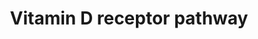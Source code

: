---
annotations:
- id: PW:0001013
  parent: signaling pathway
  type: Pathway Ontology
  value: vitamin D signaling pathway
authors:
- Riannefijten
- MaintBot
- Khanspers
- Fehrhart
- Egonw
- Kim de Nooijer
- Mkutmon
- AlexanderPico
- Eweitz
- Alvin kho
citedin:
- link: PMC8303292
- link: PMC7929374
- link: PMC7329820
description: The vitamin D receptor (VDR, a.k.a. NR1I1) is a nuclear receptor that
  responds to binding of vitamin D and subsequently forms a dimer with RXR to induce
  transcription of its target genes. It mainly regulates genes cytochrome P450 genes
  involved in xenobiotic biotransformation.  Proteins on this pathway have targeted
  assays available via the [https://assays.cancer.gov/available_assays?wp_id=WP2877
  CPTAC Assay Portal].
last-edited: 2021-09-13
ndex: 3b19e5e1-8b66-11eb-9e72-0ac135e8bacf
organisms:
- Homo sapiens
redirect_from:
- /index.php/Pathway:WP2877
- /instance/WP2877
revision: null
schema-jsonld:
- '@context': https://schema.org/
  '@id': https://wikipathways.github.io/pathways/WP2877.html
  '@type': Dataset
  creator:
    '@type': Organization
    name: WikiPathways
  description: The vitamin D receptor (VDR, a.k.a. NR1I1) is a nuclear receptor that
    responds to binding of vitamin D and subsequently forms a dimer with RXR to induce
    transcription of its target genes. It mainly regulates genes cytochrome P450 genes
    involved in xenobiotic biotransformation.  Proteins on this pathway have targeted
    assays available via the [https://assays.cancer.gov/available_assays?wp_id=WP2877
    CPTAC Assay Portal].
  keywords:
  - ABC B1
  - ABCA11
  - ABCD1
  - ADAMTS5
  - ADGRE5
  - ADRA1B
  - ADRB2
  - ALOX5
  - ALPG
  - ALPI
  - ASAP2
  - ATP2B1
  - ATP2C2
  - BCL6
  - BDKRB1
  - BGLAP
  - BMP6
  - BTLA
  - CA9
  - CALB1
  - CAMP
  - CASP14
  - CASP5
  - CBS
  - CCNC
  - CCND1
  - CCNE1
  - CD14
  - CD200
  - CD40
  - CD9
  - CDC34
  - CDK2
  - CDKAL1
  - CDKN1A
  - CDKN1B
  - CDKN2A
  - CDKN2B
  - CDKN2C
  - CDKN2D
  - CDX2
  - CEACAM1
  - CEBPA
  - CLDN2
  - CLEC16A
  - CLMN
  - CLPTM1L
  - COLEC11
  - CRACR2A
  - CRACR2B
  - CREG2
  - CST1
  - CST6
  - CTLA4
  - CYP1A1
  - CYP24A1
  - CYP27B1
  - CYP2B6
  - CYP2C9
  - CYP2D6
  - CYP2S1
  - CYP3A4
  - CYP3A5
  - CYP7A1
  - Col13A1
  - DACT2
  - DEFB109C
  - DEFB132
  - DEFB4A
  - DND1
  - DNER
  - DUSP10
  - EFNA5
  - EPHB4
  - FGF23
  - FOXO1
  - G0S2
  - G6PD
  - GADD45A
  - GXYLT2
  - HIF1A
  - HILPDA
  - HLA-DQA1
  - HLA-DRB1
  - HNF1A
  - HSD17B2
  - ID1
  - ID4
  - IGFBP1
  - IGFBP3
  - IGFBP5
  - IGSF9B
  - IL12A
  - IL1RL1
  - IL25
  - IRF4
  - IRF5
  - IRF8
  - ITGAM
  - JUNB
  - KL
  - KLF4
  - KLK6
  - KNG1
  - KRT13
  - KRT16
  - KRT34
  - KRT38
  - KRT71
  - KRTAP10-2
  - KRTAP10-4
  - KRTAP10-7
  - KRTAP10-9
  - KRTAP12-2
  - KRTAP4-1
  - KRTAP5-1
  - KRTAP5-4
  - KRTAP8-1
  - LCE1D
  - LCE1F
  - LCE2B
  - LGALS9
  - LPGAT1
  - LRP5
  - LRRC25
  - LRRC8A
  - Ligand
  - MED9
  - MEG8
  - MX2
  - MXD1
  - MYC
  - MYO9B
  - NFATC2
  - NINJ1
  - NOX1
  - NRIP1
  - ORM1
  - ORM2
  - PNOC
  - PPARD
  - PRDM1
  - PRKCQ
  - PTGER4
  - PTH
  - PTHLH
  - RASGRP1
  - RXRA
  - S100A2
  - S100A4
  - S100A6
  - S100A8
  - S100A9
  - S100G
  - SALL4
  - SATB1
  - SEMA3B
  - SERPINB1
  - SFRP1
  - SLC2A4
  - SLC34A2
  - SLC37A2
  - SLC8A1
  - SOSTDC1
  - SPP1
  - SPRR1B
  - STAM
  - STEAP4
  - STS
  - SULT1C2
  - SULT2A1
  - TGFB1
  - TGFB2
  - THBD
  - TIMP2
  - TIMP3
  - TNFAIP3
  - TNFRSF11B
  - TNFSF11
  - TNFSF4
  - TPM1
  - TRAK1
  - TREM1
  - TRPV5
  - TRPV6
  - VDR
  - VDR ligand
  - ZNF257
  license: CC0
  name: Vitamin D receptor pathway
seo: CreativeWork
title: Vitamin D receptor pathway
wpid: WP2877
---